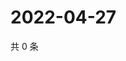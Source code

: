 # 2022-04-27

共 0 条

<!-- BEGIN WEIBO -->
<!-- 最后更新时间 Wed Apr 27 2022 19:13:47 GMT+0800 (China Standard Time) -->

<!-- END WEIBO -->
